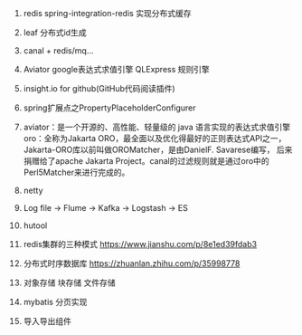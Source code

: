 1. redis spring-integration-redis 实现分布式缓存

2. leaf 分布式id生成

3. canal + redis/mq...

4. Aviator google表达式求值引擎     QLExpress 规则引擎

5. insight.io for github(GitHub代码阅读插件)

6. spring扩展点之PropertyPlaceholderConfigurer

7. aviator：是一个开源的、高性能、轻量级的 java 语言实现的表达式求值引擎
   oro：全称为Jakarta ORO，最全面以及优化得最好的正则表达式API之一，Jakarta-ORO库以前叫做OROMatcher，是由DanielF. Savarese编写，
        后来捐赠给了apache Jakarta Project。canal的过滤规则就是通过oro中的Perl5Matcher来进行完成的。
        
8. netty

9. Log file -> Flume -> Kafka -> Logstash -> ES

10. hutool

11. redis集群的三种模式 https://www.jianshu.com/p/8e1ed39fdab3

12. 分布式时序数据库  https://zhuanlan.zhihu.com/p/35998778

13. 对象存储 块存储 文件存储

14. mybatis 分页实现

15. 导入导出组件
